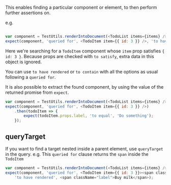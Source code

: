 
This enables finding a particular component or element, to then perform further assertions on.

e.g.
```js

var component = TestUtils.renderIntoDocument(<TodoList items={items} />);
expect(component, 'queried for', <TodoItem item={{ id: 3 }} />, 'to have rendered', <span>Do something</span>);
```
Here we're searching for a `TodoItem` component whose `item` prop satisfies `{ id: 3 }`. Because props are 
checked with `to satisfy`, extra data in this object is ignored.

You can use `to have rendered` or `to contain` with all the options as usual following a `queried for`.

It is also possible to extract the found component, by using the value of the returned promise from `expect`.


```js
var component = TestUtils.renderIntoDocument(<TodoList items={items} />);
expect(component, 'queried for', <TodoItem item={{ id: 3 }} />)
    .then(todoItem => {
        expect(todoItem.props.label, 'to equal', 'Do something');
    });
```

## queryTarget

If you want to find a target nested inside a parent element, use `queryTarget` in the query.
e.g. This `queried for` clause returns the `span` inside the `TodoItem`

```js
var component = TestUtils.renderIntoDocument(<TodoList items={items} />);
expect(component, 'queried for', <TodoItem item={{ id: 3 }}><span className="label" queryTarget /></TodoItem>,
    'to have rendered', <span className="label">Buy milk</span>);
```
